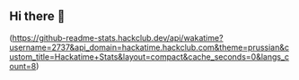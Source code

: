 ## Hi there 👋
(https://github-readme-stats.hackclub.dev/api/wakatime?username=2737&api_domain=hackatime.hackclub.com&theme=prussian&custom_title=Hackatime+Stats&layout=compact&cache_seconds=0&langs_count=8)
